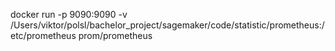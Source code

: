 docker run -p 9090:9090 -v /Users/viktor/polsl/bachelor_project/sagemaker/code/statistic/prometheus:/etc/prometheus prom/prometheus
